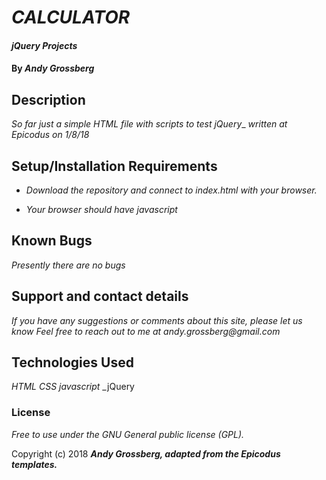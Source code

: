 # _CALCULATOR_

#### _jQuery Projects_

#### By _Andy Grossberg_

## Description

_So far just a simple HTML file with scripts to test jQuery__
_written at *Epicodus* on 1/8/18_

## Setup/Installation Requirements

* _Download the repository and connect to index.html with your browser._

* _Your browser should have javascript_

## Known Bugs

_Presently there are no bugs_

## Support and contact details

_If you have any suggestions or comments about this site, please let us know_
_Feel free to reach out to me at andy.grossberg@gmail.com_

## Technologies Used

_HTML_
_CSS_
_javascript_
_jQuery

### License

*Free to use under the GNU General public license (GPL).*

Copyright (c) 2018 **_Andy Grossberg, adapted from the Epicodus templates._**
